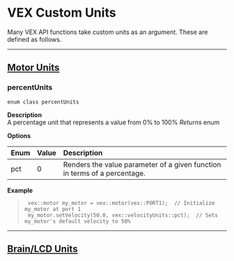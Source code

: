 # VEX Custom Units
Many VEX API functions take custom units as an argument. These are defined as follows.

______________________________________________________________________________________________________________________________

## <u>Motor Units</u>

### percentUnits
`enum class percentUnits`

**Description** <br>
A percentage unit that represents a value from 0% to 100%
*Returns* enum

**Options** 

| Enum | Value | Description |
| :--- | :---- | :---------- |
| pct | 0 | Renders the value parameter of a given function in terms of a percentage. |

**Example** 
>```clike
>  vex::motor my_motor = vex::motor(vex::PORT1);  // Initialize my_motor at port 1
>  my_motor.setVelocity(50.0, vex::velocityUnits::pct);  // Sets my_motor's default velocity to 50%
>```
______________________________________________________________________________________________________________________________

## <u>Brain/LCD Units</u>

